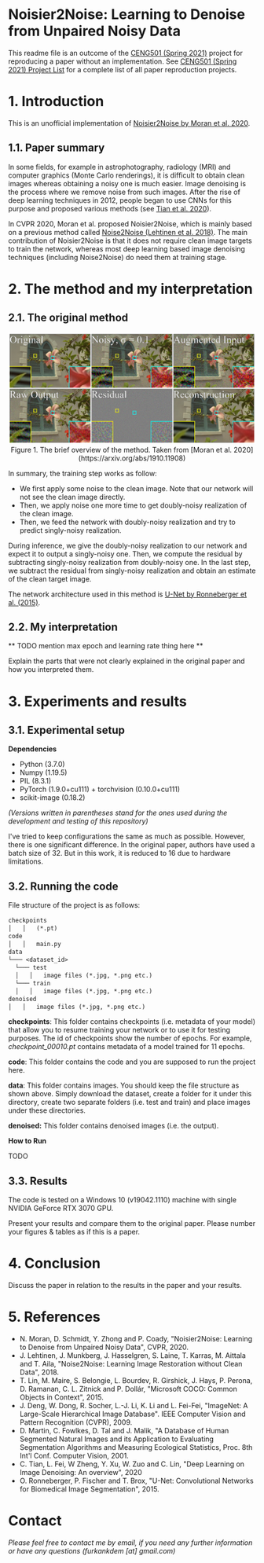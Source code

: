 # Noisier2Noise: Learning to Denoise from Unpaired Noisy Data

This readme file is an outcome of the [CENG501 (Spring 2021)](http://kovan.ceng.metu.edu.tr/~sinan/DL/) project for reproducing a paper without an implementation. See [CENG501 (Spring 2021) Project List](https://github.com/sinankalkan/CENG501-Spring2021) for a complete list of all paper reproduction projects.

# 1. Introduction

This is an unofficial implementation of [Noisier2Noise by Moran et al. 2020](https://arxiv.org/abs/1910.11908).

## 1.1. Paper summary

In some fields, for example in astrophotography, radiology (MRI) and computer graphics (Monte Carlo renderings), it is difficult to obtain clean images whereas obtaining a noisy one is much easier. Image denoising is the process where we remove noise from such images. After the rise of deep learning techniques in 2012, people began to use CNNs for this purpose and proposed various methods (see [Tian et al. 2020](https://arxiv.org/abs/1912.13171)). 

In CVPR 2020, Moran et al. proposed Noisier2Noise, which is mainly based on a previous method called [Noise2Noise (Lehtinen et al. 2018)](https://arxiv.org/abs/1803.04189). The main contribution of Noisier2Noise is that it does not require clean image targets to train the network, whereas most deep learning based image denoising techniques (including Noise2Noise) do need them at training stage.

# 2. The method and my interpretation

## 2.1. The original method

<p align="center">
  <img src="readme_fig/method.png">
  Figure 1. The brief overview of the method. Taken from [Moran et al. 2020](https://arxiv.org/abs/1910.11908)
</p>

In summary, the training step works as follow:
* We first apply some noise to the clean image. Note that our network will not see the clean image directly.
* Then, we apply noise one more time to get doubly-noisy realization of the clean image.
* Then, we feed the network with doubly-noisy realization and try to predict singly-noisy realization.

During inference, we give the doubly-noisy realization to our network and expect it to output a singly-noisy one. Then, we compute the residual by subtracting singly-noisy realization from doubly-noisy one. In the last step, we subtract the residual from singly-noisy realization and obtain an estimate of the clean target image.

The network architecture used in this method is [U-Net by Ronneberger et al. (2015)](https://arxiv.org/abs/1505.04597).

## 2.2. My interpretation 

** TODO mention max epoch and learning rate thing here **

Explain the parts that were not clearly explained in the original paper and how you interpreted them.

# 3. Experiments and results

## 3.1. Experimental setup

**Dependencies**

* Python (3.7.0)
* Numpy (1.19.5)
* PIL (8.3.1)
* PyTorch (1.9.0+cu111) + torchvision (0.10.0+cu111)
* scikit-image (0.18.2)

_(Versions written in parentheses stand for the ones used during the development and testing of this repository)_

I've tried to keep configurations the same as much as possible. However, there is one significant difference. In the original paper, authors have used a batch size of 32. But in this work, it is reduced to 16 due to hardware limitations. 

## 3.2. Running the code

File structure of the project is as follows:

```
checkpoints
│   │   (*.pt)
code
│   │   main.py
data
└─── <dataset_id>
  └─── test
  │   │   image files (*.jpg, *.png etc.)
  └─── train
  │   │   image files (*.jpg, *.png etc.)
denoised
│   │   image files (*.jpg, *.png etc.)
```

**checkpoints**: This folder contains checkpoints (i.e. metadata of your model) that allow you to resume training your network or to use it for testing purposes. The id of checkpoints show the number of epochs. For example, _checkpoint_00010.pt_ contains metadata of a model trained for 11 epochs.

**code**: This folder contains the code and you are supposed to run the project here.

**data**: This folder contains images. You should keep the file structure as shown above. Simply download the dataset, create a folder for it under this directory, create two separate folders (i.e. test and train) and place images under these directories.

**denoised:** This folder contains denoised images (i.e. the output).

**How to Run**

TODO

## 3.3. Results

The code is tested on a Windows 10 (v19042.1110) machine with single NVIDIA GeForce RTX 3070 GPU.

Present your results and compare them to the original paper. Please number your figures & tables as if this is a paper.

# 4. Conclusion

Discuss the paper in relation to the results in the paper and your results.

# 5. References

* N. Moran, D. Schmidt, Y. Zhong and P. Coady, "Noisier2Noise: Learning to Denoise from Unpaired Noisy Data", CVPR, 2020.
* J. Lehtinen, J. Munkberg, J. Hasselgren, S. Laine, T. Karras, M. Aittala and T. Aila, "Noise2Noise: Learning Image Restoration without Clean Data", 2018.
* T. Lin, M. Maire, S. Belongie, L. Bourdev, R. Girshick, J. Hays, P. Perona, D. Ramanan, C. L. Zitnick and P. Dollár, "Microsoft COCO: Common Objects in Context", 2015.
* J. Deng, W. Dong, R. Socher, L.-J. Li, K. Li and L. Fei-Fei, "ImageNet: A Large-Scale Hierarchical Image Database". IEEE Computer Vision and Pattern Recognition (CVPR), 2009.
* D. Martin, C. Fowlkes, D. Tal and J. Malik, "A Database of Human Segmented Natural Images and its Application to Evaluating Segmentation Algorithms and Measuring Ecological Statistics, Proc. 8th Int'l Conf. Computer Vision, 2001.
* C. Tian, L. Fei, W Zheng, Y. Xu, W. Zuo and C. Lin, "Deep Learning on Image Denoising: An overview", 2020
* O. Ronneberger, P. Fischer and T. Brox, "U-Net: Convolutional Networks for Biomedical Image Segmentation", 2015.

# Contact

_Please feel free to contact me by email, if you need any further information or have any questions (furkankdem [at] gmail.com)_
